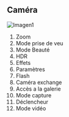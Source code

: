 ## Caméra

![Imagen1](http://static.energysistem.com/images/manuals/42258/543d018d71630.jpg)

1. Zoom
2. Mode prise de veu
3. Mode Beauté
4. HDR
5. Effets
6. Paramètres
7. Flash
8. Caméra exchange
9. Accès a la galerie
10. Mode capture
11. Déclencheur
12. Mode vidéo
